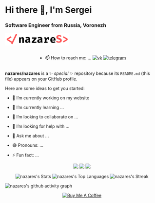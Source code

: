 # Hi there 👋, I'm Sergei</h1>
### Software Engineer from Russia, Voronezh</h3>

[![nazares](nazares.svg 'nazares')](https://nazares.ru)

<div id="socials" style="display:flex; align-items:center; justify-content:center;width:">
 
 - 📫 How to reach me: ...
 <a href="https://vk.com/nazares"><img src="https://img.shields.io/badge/VK-0077FF?style=for-the-badge&logo=VK&logoColor=white" alt="vk"></a>
 <a href="https://t.me/nazares"><img src="https://img.shields.io/badge/Telegram-26A5E4?style=for-the-badge&logo=VK&logoColor=white" alt="telegram"></a>
</div>

**nazares/nazares** is a ✨ _special_ ✨ repository because its `README.md` (this file) appears on your GitHub profile.

Here are some ideas to get you started:

- 🔭 I’m currently working on my website
- 🌱 I’m currently learning ...
- 👯 I’m looking to collaborate on ...
- 🤔 I’m looking for help with ...
- 💬 Ask me about ...

- 😄 Pronouns: ...
- ⚡ Fun fact: ...

<div align="center">
 
 <img width="33%" src="https://github-readme-stats.vercel.app/api?username=nazares&theme=github&show_icons=true&hide_border=true&count_private=true">
 <img width="33%" src="https://github-readme-streak-stats.herokuapp.com/?user=nazares&theme=github&hide_border=true&layout=compact">
 <img src="https://github-readme-stats.vercel.app/api/top-langs/?username=nazares&theme=github&show_icons=true&hide_border=true&layout=compact">
 
![nazares's Stats](https://github-readme-stats.vercel.app/api?username=nazares&theme=github&show_icons=true&hide_border=true&count_private=true)
![nazares's Top Languages](https://github-readme-stats.vercel.app/api/top-langs/?username=nazares&theme=github&show_icons=true&hide_border=true&layout=compact)
![nazares's Streak](https://github-readme-streak-stats.herokuapp.com/?user=nazares&theme=github&hide_border=true&layout=compact)

</div>

![nazares's github activity graph](https://github-readme-activity-graph.cyclic.app/graph?username=nazares&theme=github-light)

<div id="buymeacoffee" align="center">
<a href="https://www.buymeacoffee.com/nazares" target="_blank"><img src="https://cdn.buymeacoffee.com/buttons/v2/default-yellow.png" alt="Buy Me A Coffee" style="height: 40px !important;width: 119px !important;" ></a>
</div>
